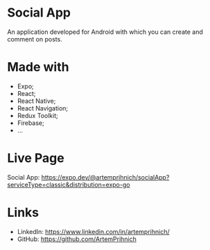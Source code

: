 # Social App
An application developed for Android with which you can create and comment on posts.
# Made with
- Expo;
- React;
- React Native;
- React Navigation;
- Redux Toolkit;
- Firebase;
 - ...
 # Live Page
 Social App: https://expo.dev/@artemprihnich/socialApp?serviceType=classic&distribution=expo-go
 # Links
 - LinkedIn: https://www.linkedin.com/in/artemprihnich/
 - GitHub: https://github.com/ArtemPrihnich
